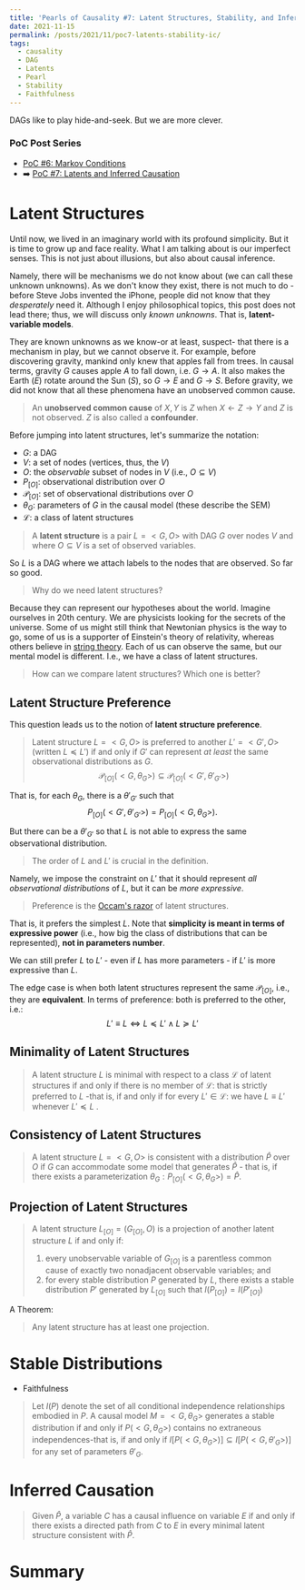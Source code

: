 ```yaml
---
title: 'Pearls of Causality #7: Latent Structures, Stability, and Inferred Causation'
date: 2021-11-15
permalink: /posts/2021/11/poc7-latents-stability-ic/
tags:
  - causality
  - DAG
  - Latents
  - Pearl
  - Stability
  - Faithfulness
---
```


DAGs like to play hide-and-seek. But we are more clever.

### PoC Post Series
- [PoC #6: Markov Conditions](/posts/2021/11/poc6-markov-conditions/)
- ➡️ [PoC #7: Latents and Inferred Causation](/posts/2021/11/poc6-latents-stability-ic/)

# Latent Structures

Until now, we lived in an imaginary world with its profound simplicity. But it is time to grow up and face reality. What I am talking about is our imperfect senses. This is not just about illusions, but also about causal inference.

Namely, there will be mechanisms we do not know about (we can call these unknown unknowns). As we don't know they exist, there is not much to do - before Steve Jobs invented the iPhone, people did not know that they _desperately_ need it. Although I enjoy philosophical topics, this post does not lead there; thus, we will discuss only _known unknowns_. That is, **latent-variable models**.

They are known unknowns as we know-or at least, suspect- that there is a mechanism in play, but we cannot observe it. For example, before discovering gravity, mankind only knew that apples fall from trees. In causal terms, gravity $G$ causes apple $A$ to fall down, i.e. $G \to A$. It also makes the Earth $(E)$ rotate around the Sun $(S)$, so $G\to E$ and $G\to S$. Before gravity, we did not know that all these phenomena have an unobserved common cause.

>An **unobserved common cause** of $X,Y$ is $Z$ when $X\leftarrow Z\rightarrow Y$ and $Z$ is not observed. $Z$ is also called a **confounder**.

Before jumping into latent structures, let's summarize the notation:
- $G$: a DAG
- $V$: a set of nodes (vertices, thus, the $V$)
- $O$: the _observable_ subset of nodes in $V$ (i.e., $O\subseteq V$) 
- $P_{[O]}$: observational distribution over $O$
- $\mathcal{P}_{[O]}$: set of observational distributions over $O$
- $\theta_G$: parameters of $G$ in the causal model (these describe the SEM)
- $\mathcal{L}$: a class of latent structures 

>A **latent structure** is a pair $L = <G, O>$ with DAG $G$  over nodes $V$ and where $O\subseteq V$ is a set of observed variables.

So $L$ is a DAG where we attach labels to the nodes that are observed. So far so good. 

>Why do we need latent structures?

Because they can represent our hypotheses about the world. Imagine ourselves in 20th century. We are physicists looking for the secrets of the universe. Some of us might still think that Newtonian physics is the way to go, some of us is a supporter of Einstein's theory of relativity, whereas others believe in [string theory](https://en.wikipedia.org/wiki/String_theory). Each of us can observe the same, but our mental model is different. I.e., we have a class of latent structures.

>How can we compare latent structures? Which one is better?



## Latent Structure Preference
This question leads us to the notion of **latent structure preference**.


>Latent structure $L = <G, O>$ is preferred to another $L' = <G', O>$ (written $L  \preceq L'$) if and only if 
$G'$ can represent _at least_ the same observational distributions as $G$. 
> $$ \mathcal{P}_{[O]}(<G, \theta_G>) \subseteq \mathcal{P}_{[O]}(<G', \theta'_{G'}>) $$


That is, for each  $\theta_G,$ there is a $\theta'_{G'}$ such that $$P_{[O]} (<G', \theta'_{G'}>) = P_{[O]} (<G, \theta_G>).$$

But there can be a $\theta'_{G'}$ so that $L$ is not able to express the same observational distribution.

>The order of $L$ and $L'$ is crucial in the definition.

Namely, we impose the constraint on $L'$ that it should represent _all observational distributions_ of $L$, but it can be _more expressive_.

>Preference is the [Occam's razor](https://en.wikipedia.org/wiki/Occam%27s_razor) of latent structures.

That is, it prefers the simplest $L$. Note that **simplicity is meant in terms of expressive power** (i.e., how big the class of distributions that can be represented), **not in parameters number**.

We can still prefer $L$ to $L'$ - even if $L$ has more parameters - if $L'$ is more expressive than $L$.

The edge case is when both latent structures represent the same  $\mathcal{P}_{[O]}$, i.e., they are **equivalent**. In terms of preference: both is preferred to the other, i.e.:
$$L' \equiv L \Leftrightarrow L \preceq L' \wedge L \succeq L'$$




## Minimality of Latent Structures
>A latent structure $L$ is minimal with respect to a class $\mathcal{L}$ of latent structures if and only if there is no member of $\mathcal{L}$: that is strictly preferred to $L$ -that is, if and only if for every $L' \in \mathcal{L}$: we have $L \equiv L'$ whenever $L' \preceq L$ .

## Consistency of Latent Structures

>A latent structure $L = <G, O>$ is consistent with a distribution $\hat{P}$ over $O$ if $G$ can accommodate some model that generates $\hat{P}$ - that is, if there exists a parameterization $\theta_G : P_{[O]}(<G, \theta_G>)=\hat{P}$.

## Projection of Latent Structures
>A latent structure $L_{[O]} = (G_{[O]}, O)$ is a projection of another latent structure $L$ if and only if:
> 1. every unobservable variable of $G_{[O]}$ is a parentless common cause of exactly two nonadjacent observable variables; and
> 2. for every stable distribution $P$ generated by $L$, there exists a stable distribution $P'$ generated by $L_{[O]}$ such that $I(P_{[O]}) = I(P'_{[O]})$

A Theorem:
> Any latent structure has at least one projection.


# Stable Distributions
- Faithfulness
> Let $I(P)$ denote the set of all conditional independence relationships embodied in $P$. A causal model $M = <G, \theta_G>$ generates a stable distribution if and only if $P(<G, \theta_G>)$ contains no extraneous independences-that is, if and only if $I[P(<G, \theta_G>)]\subseteq I[P(<G, \theta'_G>)]$ for any set of parameters $\theta'_G$.

# Inferred Causation
>Given $\hat{P}$, a variable $C$ has a causal influence on variable $E$ if and only if there exists a directed path from $C$ to $E$ in every minimal latent structure consistent with $\hat{P}$.


# Summary


